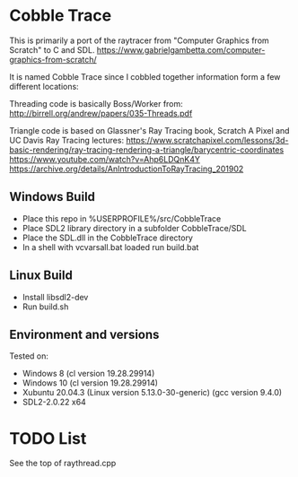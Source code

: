 # Cobble Trace

This is primarily a port of the raytracer from "Computer Graphics from Scratch"
to C and SDL.
 https://www.gabrielgambetta.com/computer-graphics-from-scratch/

It is named Cobble Trace since I cobbled together information form a few 
different locations:

Threading code is basically Boss/Worker from:
http://birrell.org/andrew/papers/035-Threads.pdf

Triangle code is based on Glassner's Ray Tracing book, Scratch A Pixel and UC Davis Ray Tracing lectures:
https://www.scratchapixel.com/lessons/3d-basic-rendering/ray-tracing-rendering-a-triangle/barycentric-coordinates
https://www.youtube.com/watch?v=Ahp6LDQnK4Y
https://archive.org/details/AnIntroductionToRayTracing_201902

## Windows Build
- Place this repo in %USERPROFILE%/src/CobbleTrace
- Place SDL2 library directory in a subfolder CobbleTrace/SDL
- Place the SDL.dll in the CobbleTrace directory
- In a shell with vcvarsall.bat loaded run build.bat

## Linux Build
- Install libsdl2-dev
- Run build.sh

## Environment and versions
Tested on:
- Windows 8 (cl version 19.28.29914)
- Windows 10 (cl version 19.28.29914)
- Xubuntu 20.04.3 (Linux version 5.13.0-30-generic) (gcc version 9.4.0)
- SDL2-2.0.22 x64

# TODO List
See the top of raythread.cpp 